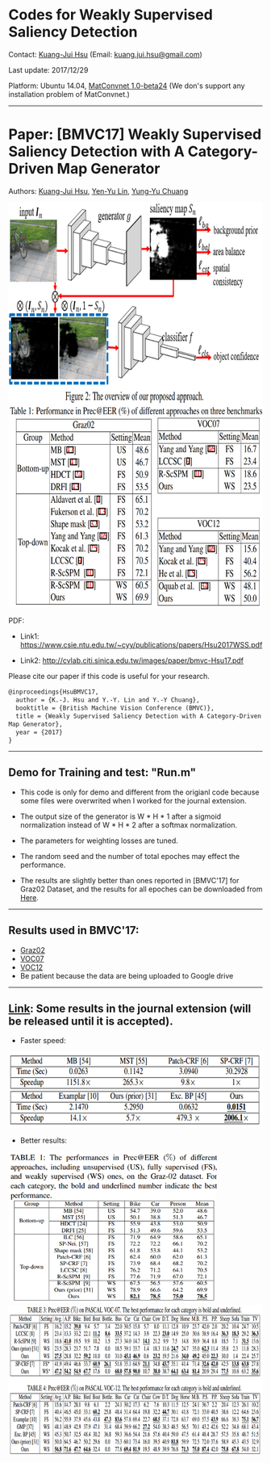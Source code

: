 # Codes for Weakly Supervised Saliency Detection

Contact: [Kuang-Jui Hsu](https://www.citi.sinica.edu.tw/pages/kjhsu/) (Email: kuang.jui.hsu@gmail.com)

Last update: 2017/12/29

Platform: Ubuntu 14.04, [MatConvnet 1.0-beta24](http://www.vlfeat.org/matconvnet/) (We don's support any installation problem of MatConvnet.)

---

# Paper: [BMVC17] Weakly Supervised Saliency Detection with A Category-Driven Map Generator
Authors: [Kuang-Jui Hsu](https://www.citi.sinica.edu.tw/pages/kjhsu/), [Yen-Yu Lin](https://www.citi.sinica.edu.tw/pages/yylin/index_zh.html), [Yung-Yu Chuang](https://www.csie.ntu.edu.tw/~cyy/)

<img src="https://github.com/KuangJuiHsu/WSCNNTDSaliency/blob/master/Image/BMVC17.PNG" height="400"/>
<img src="https://github.com/KuangJuiHsu/WSCNNTDSaliency/blob/master/Image/BMVC17_Result.PNG" height="400"/>

PDF:

+ Link1: https://www.csie.ntu.edu.tw/~cyy/publications/papers/Hsu2017WSS.pdf 

+ Link2: http://cvlab.citi.sinica.edu.tw/images/paper/bmvc-Hsu17.pdf

<p>Please cite our paper if this code is useful for your research.</p>
<pre><code>@inproceedings{HsuBMVC17,
  author = {K.-J. Hsu and Y.-Y. Lin and Y.-Y Chuang},
  booktitle = {British Machine Vision Conference (BMVC)},
  title = {Weakly Supervised Saliency Detection with A Category-Driven Map Generator},
  year = {2017}
}
</code></pre>

---

## Demo for Training and test: "Run.m"
+ This code is only for demo and different from the origianl code because some files were overwrited when I worked for the journal extension. 

+ The output size of the generator is W * H * 1 after a sigmoid normalization instead of W * H * 2 after a softmax normalization.

+ The parameters for weighting losses are tuned.

+ The random seed and the number of total epoches may effect the performance. 

+ The results are slightly better than ones reported in [BMVC'17] for Graz02 Dataset, and the results for all epoches can be downloaded from [Here](https://github.com/KuangJuiHsu/WSCNNTDSaliency).


---

## Results used in BMVC'17:  
+ [Graz02](https://github.com/KuangJuiHsu/WSCNNTDSaliency)
+ [VOC07](https://github.com/KuangJuiHsu/WSCNNTDSaliency)
+ [VOC12](https://github.com/KuangJuiHsu/WSCNNTDSaliency)
+ Be patient because the data are being uploaded to Google drive

---

## [Link](https://github.com/KuangJuiHsu/WSCNNTDSaliency_Journal): Some results in the journal extension (will be released until it is accepted).
+ Faster speed: 
<img src="https://github.com/KuangJuiHsu/WSCNNTDSaliency/blob/master/Image/Speed.PNG" height="150"/>

+ Better results:
<img src="https://github.com/KuangJuiHsu/WSCNNTDSaliency/blob/master/Image/Graz02.PNG" height="300"/>
<img src="https://github.com/KuangJuiHsu/WSCNNTDSaliency/blob/master/Image/VOC.PNG" height="300"/>
